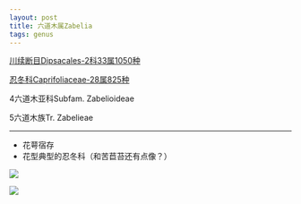 ```yaml
---
layout: post
title: 六道木属Zabelia
tags: genus    
---
```


[川续断目Dipsacales-2科33属1050种](https://ganlu1994.github.io/2000/01/64川续断目Dipsacales/)

[忍冬科Caprifoliaceae-28属825种](https://ganlu1994.github.io/2000/03/433忍冬科Caprifoliaceae/)

4六道木亚科Subfam. Zabelioideae

5六道木族Tr. Zabelieae

---

* 花萼宿存
* 花型典型的忍冬科（和苦苣苔还有点像？）

![](/images/post/2020-09-03/2020-09-03-183903_IMG_9691.jpeg)

![](/images/post/2020-09-03/2020-09-03-183913_IMG_9693.jpeg)